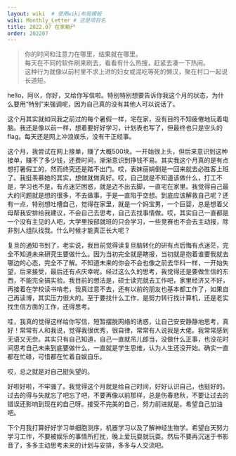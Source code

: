 ```yaml
---
layout: wiki  # 使用wiki布局模板
wiki: Monthly_Letter # 这是项目名
title: 2022.07 在家躺尸
order: 202207
---
```



> 你的时间和注意力在哪里，结果就在哪里。  
> 每天在不同的软件刷来刷去，看看有什么热搜，赶紧去凑一下热闹。  
> 这种行为就像以前村里不求上进的妇女或混吃等死的懒汉，聚在村口一起说长道短。

hello，阿巛，你好，又给你写信啦。特别特别想要告诉你我这个月的状态，为什么要用“特别”来强调呢，因为自己真的没有其他人可以说话了。

这个月其实就如同我之前过的每个暑假一样，宅在家，没有目的不知疲倦地玩着电脑。我还是像以前一样，想着要好好学习，计划表也写了，但最终也只是空头的flag。每天还是网上冲浪娱乐，没有干正经事。

这个月，我尝试在网上接单，赚了大概500块。一开始很上头，但后来意识到这种接单，赚不了多少钱，还费时间，渐渐意识到挣钱不易。其实我这个月真的是有点想打暑假工的，然而终究还是踏不出门。哎，表妹丽娟倒是一回来就去必胜客上班了。我挺羡慕她的其实，想做就做真好。哎，自己就是不知道该做什么，打工不是，学习也不是，有点迷茫困惑，就是迈不出去脚，一直宅在家里。我觉得自己最大的问题就是想的很多，不去做事，于是一直陷于空想。到底应该解救自己呢？还有一点，特别想吐槽自己，觉得在家里，就是一个妈宝男，一个巨婴，总是想着父母帮我安排给我建议，不会自己去思考，自己去找事情做。哎，其实自己一直都是一个没有主见的人吧，大学里按部就班的只会学习，一些竞赛也不会去主动报，除非别人组队找我。什么时候才能真正长大呢？

复旦的通知书到了，老实说，我目前觉得读复旦脑转化的研有点后悔有点迷茫，完全不知道未来研究生要做什么。因为当初完全就是瞎报，当初就是抱着谁要我就去哪边的心态，完全不了解。不知道未来的你会不会也像之前去华科一样，一开始失望，后来接受，最后还有点庆幸呢。经过这么久的思考，我觉得还是要做生信的东西，不能完全搞实验。我目前的想法是，硕士读完就去工作吧，家里经济又不好，再接着在学校读书啃老，我真过意不去，还有以前的朋友也基本都工作了，如果自己再读博，其实压力很大的。至于要找什么工作，是努力转行找计算机，还是老实找生信方面的工作，还得思考。

哇，我真的觉得这样给你写信，短暂摆脱网络的诱惑，让自己安安静静地思考，真好！常常有人和我说，觉得我很优秀，很自律，常常有人说我是大佬。我常常感到无语又无奈。其实只有自己知道，自己一直就吊儿郎当，没做什么正事，也没花时间思考自己未来到底要做什么，一直就是学生思维，认为人生还没开始。确实一直都在忙碌，可惜都在忙着自娱自乐。

哎，总之就是对自己挺失望的。

好啦好啦，不牢骚了。我觉得这个月就是给自己时间，好好认识自己，也挺好的。过去的得与失就忘了吧忘了吧，不要再像以前那样，总是伤春悲秋，不要让过去的错误还影响到现在的自己呀。接受不完美的自己，努力前进就是。希望自己加油吧。

下个月我打算好好学习单细胞测序，机器学习以及了解神经生物学。希望白天努力学习工作，不要被娱乐的事情所打扰，晚上爱玩耍就玩耍。然后不要再沉迷于书影音了，多多主动思考未来的计划与安排，多多与人交流吧。

‍

‍

‍
